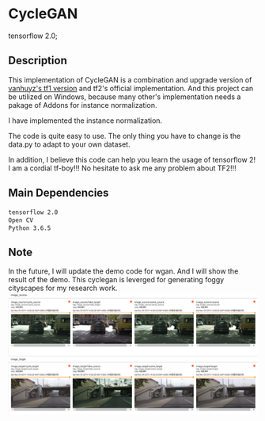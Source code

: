 # CycleGAN
tensorflow 2.0;
## Description
This implementation of CycleGAN is a combination and upgrade version of [vanhuyz's tf1 version](https://github.com/vanhuyz/CycleGAN-TensorFlow) and tf2's official implementation.
And this project can be utilized on Windows, because many other's implementation needs a pakage of Addons for instance normalization.

I have implemented the instance normalization.

The code is quite easy to use. The only thing you have to change is the data.py to adapt to your own dataset.

In addition, I believe this code can help you learn the usage of tensorflow 2! I am a cordial tf-boy!!! No hesitate to ask me any problem about TF2!!!
## Main Dependencies
```
tensorflow 2.0
Open CV
Python 3.6.5
```
## Note
In the future, I will update the demo code for wgan. And I will show the result of the demo. This cyclegan is leverged for generating foggy cityscapes for my research work.
![image](https://github.com/Katexiang/CycleGAN/blob/master/sample.png)

